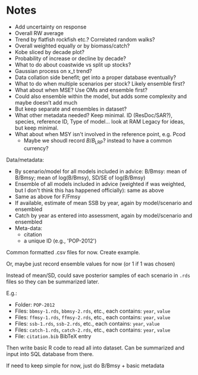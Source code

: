 # Notes

* Add uncertainty on response
* Overall RW average
* Trend by flatfish rockfish etc.? Correlated random walks?
* Overall weighted equally or by biomass/catch?
* Kobe sliced by decade plot?
* Probability of increase or decline by decade?
* What to do about coastwide vs split up stocks?
* Gaussian process on x_t trend?
* Data collation side benefit; get into a proper database eventually?
* What to do when multiple scenarios per stock? Likely ensemble first?
* What about when MSE? Use OMs and ensemble first?
* Could also ensemble within the model, but adds some complexity and maybe doesn’t add much
* But keep separate and ensembles in dataset?
* What other metadata needed? Keep minimal. ID (ResDoc/SAR?), species, reference ID, Type of model... look at RAM Legacy for ideas, but keep minimal.
* What about when MSY isn't involved in the reference point, e.g. Pcod
  - Maybe we shoudl record $B/B_\textrm{LRP}$? instead to have a common currency?

Data/metadata:
* By scenario/model for all models included in advice: B/Bmsy: mean of B/Bmsy; mean of log(B/Bmsy), SD/SE of log(B/Bmsy)
* Ensemble of all models included in advice (weighted if was weighted, but I don't think this has happened officially): same as above
* Same as above for F/Fmsy
* If available, estimate of mean SSB by year, again by model/scenario and ensembled
* Catch by year as entered into assessment, again by model/scenario and ensembled
* Meta-data:
  - citation
  - a unique ID (e.g., 'POP-2012')
  
Common formatted .csv files for now. Create example.

Or, maybe just record ensemble values for now (or 1 if 1 was chosen)

Instead of mean/SD, could save posterior samples of each scenario in `.rds` files so they can be summarized later.

E.g.:
* Folder: `POP-2012`
* Files: `bbmsy-1.rds`, `bbmsy-2.rds`, etc., each contains: `year`, `value`
* Files: `ffmsy-1.rds`, `ffmsy-2.rds`, etc., each contains: `year`, `value`
* Files: `ssb-1.rds`, `ssb-2.rds`, etc., each contains: `year`, `value`
* Files: `catch-1.rds`, `catch-2.rds`, etc., each contains: `year`, `value`
* File:  `citation.bib` BibTeX entry

Then write basic R code to read all into dataset. Can be summarized and input into SQL database from there.

If need to keep simple for now, just do B/Bmsy + basic metadata
